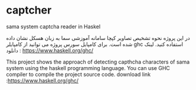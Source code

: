 # captcher
sama system captcha reader in Haskel

در این پروژه نحوه تشخیص تصاویر کپچا سامانه آموزشی سما به زبان هسکل نشان داده شده است.
برای کامپایل سورس پروژه می توانید از کامپایلر ghc استفاده کنید. لینک دانلود :
https://www.haskell.org/ghc/


This project shows the approach of detecting capthcha characters of sama system using the haskell programming language.
You can use GHC compiler to compile the project source code.
download link :https://www.haskell.org/ghc/
